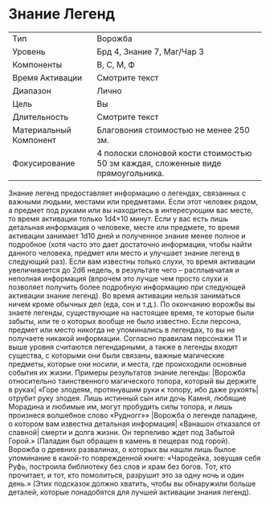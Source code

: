 
# Знание Легенд

| | |
|---|---|
|Тип|Ворожба|
|Уровень| Брд 4, Знание 7, Маг/Чар 3|
|Компоненты| В, С, М, Ф|
|Время Активации| Смотрите текст|
|Диапазон| Лично|
|Цель| Вы|
|Длительность| Смотрите текст|
|Материальный Компонент| Благовония стоимостью не менее 250 зм.|
|Фокусирование| 4 полоски слоновой кости стоимостью 50 зм каждая, сложенные виде прямоугольника.|

Знание легенд предоставляет информацию о легендах, связанных с важными людьми, местами или предметами. Если этот человек рядом, а предмет под руками или вы находитесь в интересующим вас месте, то время активации только 1d4×10 минут. Если у вас есть лишь детальная информация о человеке, месте или предмете, то время активации занимает 1d10 дней и полученное знание менее полное и подробное (хотя часто это дает достаточно информации, чтобы найти данного человека, предмет или место и улучшает знание легенд в следующий раз). Если вам известны только слухи, то время активации увеличивается до 2d6 недель, в результате чего – расплывчатая и неполная информация (впрочем это лучше чем просто слухи и позволяет получить более подробную информацию при следующей активации знание легенд). Во время активации нельзя заниматься ничем кроме обычных дел (еда, сон и т.д.). По окончанию ворожбы вы знаете легенды, существующие на настоящее время, те которые были забыты, или те о которых вообще не было известно. Если персона, предмет или место никогда не упоминались в легендах, то вы не получаете никакой информации. Согласно правилам персонажи 11 и выше уровня считаются легендарными, а также в легенды входят существа, с которыми они были связаны, важные магические предметы, которые они носили, и места, где происходили основные события их жизни. Примеры результатов знание легенды: |Ворожба относительно таинственного магического топора, который вы держите в руках| «Горе злодеям, протянувшим руки к топору, ибо даже рукоять| отрубит руку злодея. Лишь истинный сын или дочь Камня, любящие Морадина и любимые им, могут пробудить силы топора, и лишь произнеся волшебное слово «Рудногг»» |Ворожба о легенде паладине, о котором вам известна детальная информация| «Ванашон отказался от славной| смерти и долга жизни. Он терпеливо ждет под Забытой Горой.» (Паладин был обращен в камень в пещерах под горой). Ворожба о древних развалинах, о которых вы нашли лишь былое упоминание в какой-то поврежденной книге: «Чародейка, зовущая себя Руфь, построила библиотеку без слов и храм без богов. Тот, кто прочитает, и тот, кто помолиться, разрушит это за одну ночь и один день.» (Этих подсказок должно хватить, чтобы вы обнаружили больше деталей, которые понадобятся для лучшей активации знания легенд).
